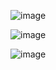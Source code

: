 

![image](https://github.com/gtarecover/website/assets/141908809/a5c22c7f-e0b0-4ea1-98c6-2ac716ef125b)

 
![image](https://github.com/gtarecover/website/assets/141908809/11593c9c-e8d8-4b00-a430-1752c57676a6)


![image](https://github.com/gtarecover/website/assets/141908809/27a8be44-9d95-45c1-8404-3d39ffde9d50)

